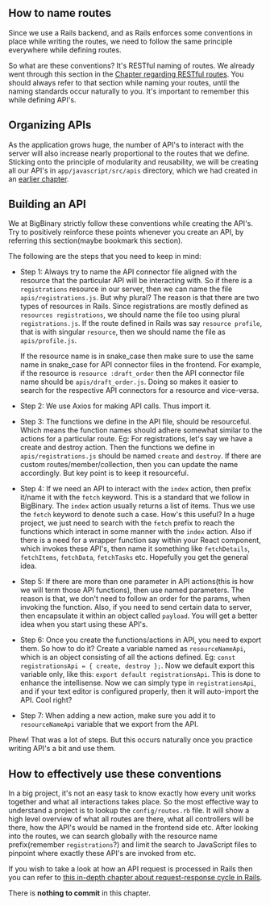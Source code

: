 ## How to name routes

Since we use a Rails backend, and as Rails enforces some conventions in place
while writing the routes, we need to follow the same principle everywhere while
defining routes.

So what are these conventions? It's RESTful naming of routes. We already went
through this section in the
[Chapter regarding RESTful routes](/learn-rubyonrails/restful-routes-in-ruby-on-rails).
You should always refer to that section while naming your routes, until the
naming standards occur naturally to you. It's important to remember this while
defining API's.

## Organizing APIs

As the application grows huge, the number of API's to interact with the server
will also increase nearly proportional to the routes that we define. Sticking
onto the principle of modularity and reusability, we will be creating all our
API's in `app/javascript/src/apis` directory, which we had created in an
[earlier chapter](/learn-rubyonrails/setting-up-react-environment#axios-headers-and-defaults).

## Building an API

We at BigBinary strictly follow these conventions while creating the API's. Try
to positively reinforce these points whenever you create an API, by referring
this section(maybe bookmark this section).

The following are the steps that you need to keep in mind:

- Step 1: Always try to name the API connector file aligned with the resource
  that the particular API will be interacting with. So if there is a
  `registrations` resource in our server, then we can name the file
  `apis/registrations.js`. But why plural? The reason is that there are two
  types of resources in Rails. Since registrations are mostly defined as
  `resources registrations`, we should name the file too using plural
  `registrations.js`. If the route defined in Rails was say `resource profile`,
  that is with singular `resource`, then we should name the file as
  `apis/profile.js`.

  If the resource name is in snake_case then make sure to use the same name in
  snake_case for API connector files in the frontend. For example, if the
  resource is `resource :draft_order` then the API connector file name should be
  `apis/draft_order.js`. Doing so makes it easier to search for the respective
  API connectors for a resource and vice-versa.

- Step 2: We use Axios for making API calls. Thus import it.

- Step 3: The functions we define in the API file, should be resourceful. Which
  means the function names should adhere somewhat similar to the actions for a
  particular route. Eg: For registrations, let's say we have a create and
  destroy action. Then the functions we define in `apis/registrations.js` should
  be named `create` and `destroy`. If there are custom routes/member/collection,
  then you can update the name accordingly. But key point is to keep it
  resourceful.

- Step 4: If we need an API to interact with the `index` action, then prefix
  it/name it with the `fetch` keyword. This is a standard that we follow in
  BigBinary. The `index` action usually returns a list of items. Thus we use the
  `fetch` keyword to denote such a case. How's this useful? In a huge project,
  we just need to search with the `fetch` prefix to reach the functions which
  interact in some manner with the `index` action. Also if there is a need for a
  wrapper function say within your React component, which invokes these API's,
  then name it something like `fetchDetails`, `fetchItems`, `fetchData`,
  `fetchTasks` etc. Hopefully you get the general idea.

- Step 5: If there are more than one parameter in API actions(this is how we
  will term those API functions), then use named parameters. The reason is that,
  we don't need to follow an order for the params, when invoking the function.
  Also, if you need to send certain data to server, then encapsulate it within
  an object called `payload`. You will get a better idea when you start using
  these API's.

- Step 6: Once you create the functions/actions in API, you need to export them.
  So how to do it? Create a variable named as `resourceNameApi`, which is an
  object consisting of all the actions defined. Eg:
  `const registrationsApi = { create, destroy };`. Now we default export this
  variable only, like this: `export default registrationsApi`. This is done to
  enhance the intellisense. Now we can simply type in `registrationsApi`, and if
  your text editor is configured properly, then it will auto-import the API.
  Cool right?

- Step 7: When adding a new action, make sure you add it to `resourceNameApi`
  variable that we export from the API.

Phew! That was a lot of steps. But this occurs naturally once you practice
writing API's a bit and use them.

## How to effectively use these conventions

In a big project, it's not an easy task to know exactly how every unit works
together and what all interactions takes place. So the most effective way to
understand a project is to lookup the `config/routes.rb` file. It will show a
high level overview of what all routes are there, what all controllers will be
there, how the API's would be named in the frontend side etc. After looking into
the routes, we can search globally with the resource name prefix(remember
`registrations`?) and limit the search to JavaScript files to pinpoint where
exactly these API's are invoked from etc.

If you wish to take a look at how an API request is processed in Rails then you
can refer to
[this in-depth chapter about request-response cycle in Rails](/learn-rubyonrails/request-response-cycle-in-rails).

There is **nothing to commit** in this chapter.
